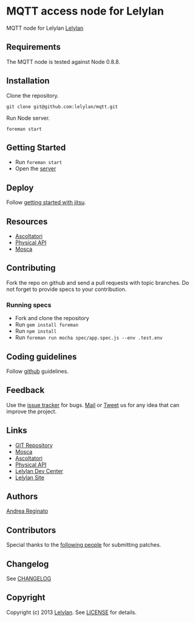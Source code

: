# MQTT access node for Lelylan

MQTT node for Lelylan [Lelylan](http://dev.lelylan.com)


## Requirements

The MQTT node is tested against Node 0.8.8.


## Installation

Clone the repository.

    git clone git@github.com:lelylan/mqtt.git

Run Node server.

    foreman start


## Getting Started

* Run `foreman start`
* Open the [server](http://localhost:8004)


## Deploy

Follow [getting started with jitsu](https://www.nodejitsu.com/getting-started/).


## Resources

* [Ascoltatori](https://github.com/mcollina/ascoltatori)
* [Physical API](http://dev.lelylan.com/api/physicals)
* [Mosca](https://github.com/mcollina/mosca)


## Contributing

Fork the repo on github and send a pull requests with topic branches.
Do not forget to provide specs to your contribution.

### Running specs

* Fork and clone the repository
* Run `gem install foreman`
* Run `npm install`
* Run `foreman run mocha spec/app.spec.js --env .test.env`


## Coding guidelines

Follow [github](https://github.com/styleguide/) guidelines.


## Feedback

Use the [issue tracker](http://github.com/lelylan/mqtt/issues) for bugs.
[Mail](mailto:touch@lelylan.com) or [Tweet](http://twitter.com/lelylan) us for any idea that can improve the project.


## Links

* [GIT Repository](http://github.com/lelylan/mqtt)
* [Mosca](https://github.com/mcollina/mosca)
* [Ascoltatori](https://github.com/mcollina/ascoltatori)
* [Physical API](http://dev.lelylan.com/api/physicals)
* [Lelylan Dev Center](http://dev.lelylan.com)
* [Lelylan Site](http://lelylan.com)


## Authors

[Andrea Reginato](http://twitter.com/andreareginato)


## Contributors

Special thanks to the [following people](https://github.com/lelylan/mqtt/contributors) for submitting patches.


## Changelog

See [CHANGELOG](mqtt/blob/master/CHANGELOG.md)


## Copyright

Copyright (c) 2013 [Lelylan](http://lelylan.com).
See [LICENSE](mqtt/blob/master/LICENSE.md) for details.
